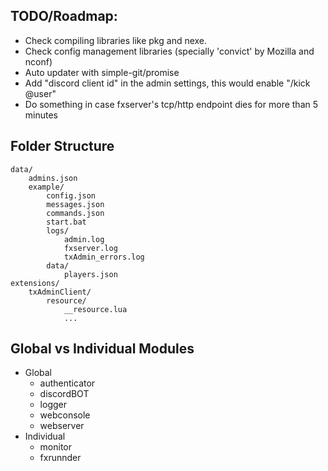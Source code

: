 ## TODO/Roadmap:
- Check compiling libraries like pkg and nexe.
- Check config management libraries (specially 'convict' by Mozilla and nconf)
- Auto updater with simple-git/promise
- Add "discord client id" in the admin settings, this would enable "/kick @user"
- Do something in case fxserver's tcp/http endpoint dies for more than 5 minutes

## Folder Structure
    data/
        admins.json
        example/
            config.json
            messages.json
            commands.json
            start.bat
            logs/
                admin.log
                fxserver.log
                txAdmin_errors.log
            data/
                players.json
    extensions/
        txAdminClient/
            resource/
                __resource.lua
                ...


## Global vs Individual Modules
- Global
    - authenticator
    - discordBOT
    - logger
    - webconsole
    - webserver
- Individual
    - monitor
    - fxrunnder
